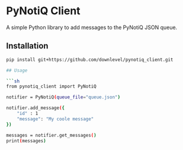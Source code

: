 # PyNotiQ Client

A simple Python library to add messages to the PyNotiQ JSON queue.

## Installation

```sh
pip install git+https://github.com/downlevel/pynotiq_client.git

## Usage

```sh
from pynotiq_client import PyNotiQ

notifier = PyNotiQ(queue_file="queue.json")

notifier.add_message({
    "id" : 1
    "message": "My coole message"
})

messages = notifier.get_messages()
print(messages)
